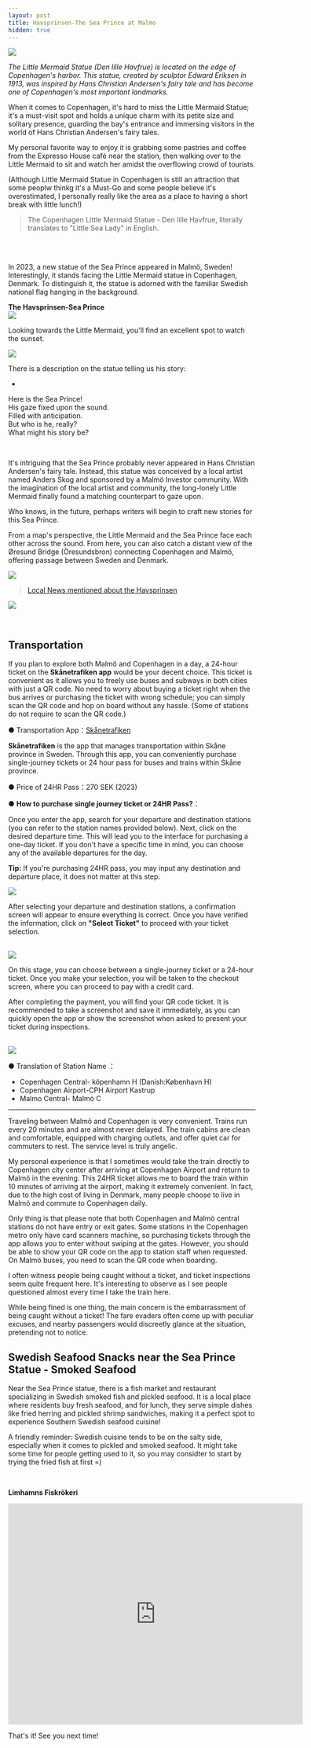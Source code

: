 ```yaml
---
layout: post
title: Havsprinsen-The Sea Prince at Malmo
hidden: true
---
```



![](/assets/img/Havsprinsen/havsprinsen.JPG)<br/>

*The Little Mermaid Statue (Den lille Havfrue) is located on the edge of Copenhagen's harbor. This statue, created by sculptor Edward Eriksen in 1913, was inspired by Hans Christian Andersen's fairy tale and has become one of Copenhagen's most important landmarks.*

When it comes to Copenhagen, it's hard to miss the Little Mermaid Statue; it's a must-visit spot and holds a unique charm with its petite size and solitary presence, guarding the bay's entrance and immersing visitors in the world of Hans Christian Andersen's fairy tales.

My personal favorite way to enjoy it is grabbing some pastries and coffee from the Expresso House café near the station, then walking over to the Little Mermaid to sit and watch her amidst the overflowing crowd of tourists. 

(Although Little Mermaid Statue in Copenhagen is still an attraction that some peoplw thinkg it's a Must-Go and some people believe it's overestimated, I personally really like the area as a place to having a short break with little lunch!)

> The Copenhagen Little Mermaid Statue - Den lille Havfrue, literally translates to "Little Sea Lady" in English.

<br/>
<br/>


In 2023, a new statue of the Sea Prince appeared in Malmö, Sweden! Interestingly, it stands facing the Little Mermaid statue in Copenhagen, Denmark. To distinguish it, the statue is adorned with the familiar Swedish national flag hanging in the background.

**The Havsprinsen-Sea Prince** <br/>
![](/assets/img/Havsprinsen/havsprinsensweden.png)<br/>

Looking towards the Little Mermaid, you'll find an excellent spot to watch the sunset.

![](/assets/img/Havsprinsen/sunsetwhavsprinsen.jpg)<br/>


There is a description on the statue telling us his story:

* 
Here is the Sea Prince! <br/>
His gaze fixed upon the sound.<br/>
Filled with anticipation.<br/>
But who is he, really?<br/>
What might his story be?<br/>


<br/>

It's intriguing that the Sea Prince probably never appeared in Hans Christian Andersen's fairy tale. Instead, this statue was conceived by a local artist named Anders Skog and sponsored by a Malmö Investor community. With the imagination of the local artist and community, the long-lonely Little Mermaid finally found a matching counterpart to gaze upon.

Who knows, in the future, perhaps writers will begin to craft new stories for this Sea Prince.

From a map's perspective, the Little Mermaid and the Sea Prince face each other across the sound. From here, you can also catch a distant view of the Øresund Bridge (Öresundsbron) connecting Copenhagen and Malmö, offering passage between Sweden and Denmark.


![](/assets/img/Havsprinsen/distanceL-H.jpg)<br/>



 > [Local News mentioned about the Havsprinsen](https://www.newsoresund.se/havsprinsen-pa-limhamn-haller-utkik-efter-den-lilla-sjojungfrun/)

![](/assets/img/Havsprinsen/havsprinsen3.png)<br/>

<br/>

## Transportation

If you plan to explore both Malmö and Copenhagen in a day, a 24-hour ticket on the **Skånetrafiken app** would be your decent choice. This ticket is convenient as it allows you to freely use buses and subways in both cities with just a QR code. No need to worry about buying a ticket right when the bus arrives or purchasing the ticket with wrong schedule; you can simply scan the QR code and hop on board without any hassle. (Some of stations do not require to scan the QR code.)


● Transportation App：[Skånetrafiken](https://apps.apple.com/tr/app/sk%C3%A5netrafiken/id1180539331)

**Skånetrafiken** is the app that manages transportation within Skåne province in Sweden. Through this app, you can conveniently purchase single-journey tickets or 24 hour pass for buses and trains within Skåne province.<br/>

● Price of 24HR Pass：270 SEK (2023) <br/>

● **How to purchase single journey ticket or 24HR Pass?**： <br/>

Once you enter the app, search for your departure and destination stations (you can refer to the station names provided below). Next, click on the desired departure time. This will lead you to the interface for purchasing a one-day ticket. If you don't have a specific time in mind, you can choose any of the available departures for the day.<br/>

**Tip:** If you're purchasing 24HR pass, you may input any destination and departure place, it does not matter at this step.

![](/assets/img/Havsprinsen/ska-step1.jpg)<br/>


After selecting your departure and destination stations, a confirmation screen will appear to ensure everything is correct. Once you have verified the information, click on **"Select Ticket"** to proceed with your ticket selection.<br/><br/>

![](/assets/img/Havsprinsen/ska-step2.jpg)<br/>

On this stage, you can choose between a single-journey ticket or a 24-hour ticket. Once you make your selection, you will be taken to the checkout screen, where you can proceed to pay with a credit card.

After completing the payment, you will find your QR code ticket. It is recommended to take a screenshot and save it immediately, as you can quickly open the app or show the screenshot when asked to present your ticket during inspections.<br/><br/>

![](/assets/img/Havsprinsen/ska-step3.jpg)<br/>

● Translation of Station Name ：<br/>
  - Copenhagen Central- köpenhamn H (Danish:København H)<br/>
  - Copenhagen Airport-CPH Airport Kastrup <br/>
  - Malmo Central- Malmö C <br/>

---

Traveling between Malmö and Copenhagen is very convenient. Trains run every 20 minutes and are almost never delayed. The train cabins are clean and comfortable, equipped with charging outlets, and offer quiet car for commuters to rest. The service level is truly angelic.

My personal experience is that I sometimes would take the train directly to Copenhagen city center after arriving at Copenhagen Airport and return to Malmö in the evening. This 24HR ticket allows me to board the train within 10 minutes of arriving at the airport, making it extremely convenient. In fact, due to the high cost of living in Denmark, many people choose to live in Malmö and commute to Copenhagen daily.

Only thing is that please note that both Copenhagen and Malmö central stations do not have entry or exit gates. Some stations in the Copenhagen metro only have card scanners machine, so purchasing tickets through the app allows you to enter without swiping at the gates. However, you should be able to show your QR code on the app to station staff when requested. On Malmö buses, you need to scan the QR code when boarding.

I often witness people being caught without a ticket, and ticket inspections seem quite frequent here. It's interesting to observe as I see people questioned almost every time I take the train here. 

While being fined is one thing, the main concern is the embarrassment of being caught without a ticket! The fare evaders often come up with peculiar excuses, and nearby passengers would discreetly glance at the situation, pretending not to notice.
<br/>


## Swedish Seafood Snacks near the Sea Prince Statue - Smoked Seafood

Near the Sea Prince statue, there is a fish market and restaurant specializing in Swedish smoked fish and pickled seafood. It is a local place where residents buy fresh seafood, and for lunch, they serve simple dishes like fried herring and pickled shrimp sandwiches, making it a perfect spot to experience Southern Swedish seafood cuisine!

A friendly reminder: Swedish cuisine tends to be on the salty side, especially when it comes to pickled and smoked seafood. It might take some time for people getting used to it, so you may considter to start by trying the fried fish at first =)

<br/>

**Limhamns Fiskrökeri**<br/>
<iframe src="https://www.google.com/maps/embed?pb=!1m18!1m12!1m3!1d4020.7565726059147!2d12.917796418240398!3d55.58557288853222!2m3!1f0!2f0!3f0!3m2!1i1024!2i768!4f13.1!3m3!1m2!1s0x4653a6f3ab893b21%3A0xfa3379419ec8f24d!2sLimhamns%20Fiskr%C3%B6keri!5e0!3m2!1szh-TW!2snl!4v1689154592959!5m2!1szh-TW!2snl" width="600" height="450" style="border:0;" allowfullscreen="" loading="lazy" referrerpolicy="no-referrer-when-downgrade"></iframe>





That's it! See you next time!


<br/>
